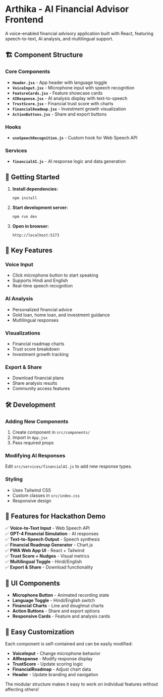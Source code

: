 # Arthika - AI Financial Advisor Frontend

A voice-enabled financial advisory application built with React, featuring speech-to-text, AI analysis, and multilingual support.

## 🏗️ Component Structure

### Core Components
- **`Header.jsx`** - App header with language toggle
- **`VoiceInput.jsx`** - Microphone input with speech recognition
- **`FeatureCards.jsx`** - Feature showcase cards
- **`AIResponse.jsx`** - AI analysis display with text-to-speech
- **`TrustScore.jsx`** - Financial trust score with charts
- **`FinancialRoadmap.jsx`** - Investment growth visualization
- **`ActionButtons.jsx`** - Share and export buttons

### Hooks
- **`useSpeechRecognition.js`** - Custom hook for Web Speech API

### Services
- **`financialAI.js`** - AI response logic and data generation

## 🚀 Getting Started

1. **Install dependencies:**
   ```bash
   npm install
   ```

2. **Start development server:**
   ```bash
   npm run dev
   ```

3. **Open in browser:**
   ```
   http://localhost:5173
   ```

## 🎯 Key Features

### Voice Input
- Click microphone button to start speaking
- Supports Hindi and English
- Real-time speech recognition

### AI Analysis
- Personalized financial advice
- Gold loan, home loan, and investment guidance
- Multilingual responses

### Visualizations
- Financial roadmap charts
- Trust score breakdown
- Investment growth tracking

### Export & Share
- Download financial plans
- Share analysis results
- Community access features

## 🛠️ Development

### Adding New Components
1. Create component in `src/components/`
2. Import in `App.jsx`
3. Pass required props

### Modifying AI Responses
Edit `src/services/financialAI.js` to add new response types.

### Styling
- Uses Tailwind CSS
- Custom classes in `src/index.css`
- Responsive design

## 📱 Features for Hackathon Demo

✅ **Voice-to-Text Input** - Web Speech API  
✅ **GPT-4 Financial Simulation** - AI responses  
✅ **Text-to-Speech Output** - Speech synthesis  
✅ **Financial Roadmap Generator** - Chart.js  
✅ **PWA Web App UI** - React + Tailwind  
✅ **Trust Score + Nudges** - Visual metrics  
✅ **Multilingual Toggle** - Hindi/English  
✅ **Export & Share** - Download functionality  

## 🎨 UI Components

- **Microphone Button** - Animated recording state
- **Language Toggle** - Hindi/English switch
- **Financial Charts** - Line and doughnut charts
- **Action Buttons** - Share and export options
- **Responsive Cards** - Feature and analysis cards

## 🔧 Easy Customization

Each component is self-contained and can be easily modified:
- **VoiceInput** - Change microphone behavior
- **AIResponse** - Modify response display
- **TrustScore** - Update scoring logic
- **FinancialRoadmap** - Adjust chart data
- **Header** - Update branding and navigation

The modular structure makes it easy to work on individual features without affecting others! 